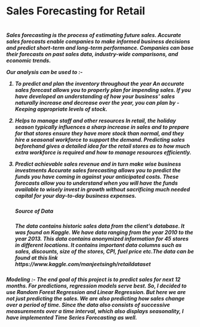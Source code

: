 <h1>Sales Forecasting for Retail<h1>

<h5>Sales forecasting is the process of estimating future sales. Accurate sales forecasts enable companies to make informed business decisions and predict short-term 
and long-term performance. Companies can base their forecasts on past sales data, industry-wide comparisons, and economic trends.

Our analysis can be used to :-

1. To predict and plan the inventory throughout the year
    An accurate sales forecast allows you to properly plan for impending sales. If you have developed an understanding of how your business' sales naturally 
    increase and decrease over the year, you can plan by -Keeping appropriate levels of stock.

2. Helps to manage staff and other resources
    In retail, the holiday season typically influences a sharp increase in sales and to prepare for that stores ensure they have more stock than normal, and they 
    hire a seasonal workforce to support the demand. Predicting sales beforehand gives a detailed idea for the retail stores as to how much extra workforce is 
    required and how to manage resources efficiently.
    
3. Predict achievable sales revenue and in turn make wise business investments
    Accurate sales forecasting allows you to predict the funds you have coming in against your anticipated costs. These forecasts allow you to understand when you will 
    have the funds available to wisely invest in growth without sacrificing much needed capital for your day-to-day business expenses.<h5>
    
    
    <h5>Source of Data</h5>
       The data contains historic sales data from the client’s database. It was found on Kaggle. We have data ranging from the year 2010 to the year 2013. 
      This data contains anonymized information for 45 stores in different locations. It contains important data columns such as sales, discounts, size of the              stores, CPI, fuel price etc.The data can be found at this link https://www.kaggle.com/manjeetsingh/retaildataset  </h5>
    
      
    
  <h5>Modeling :- The end goal of this project is to predict sales for next 12 months. For predictions, regression models serve best. So, I decided to use Random Forest Regression and Linear Regression. But here we are not just predicting the sales. We are also predicting how sales change over a period of time. Since the data also consists of successive measurements over a time interval, which also displays seasonality, I have implemented Time Series Forecasting as well.</h5>

  


     
